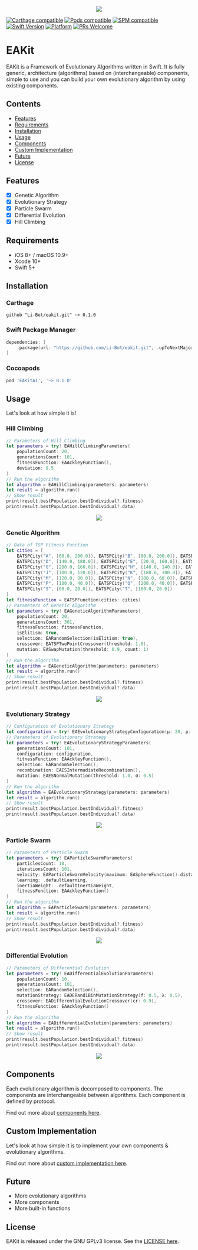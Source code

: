 <p align="center">
  <img src="Docs/Images/eakit_logo.gif">
</p>

[![Carthage compatible](https://img.shields.io/badge/Carthage-compatible-4BC51D.svg?style=flat)](https://github.com/Carthage/Carthage)
[![Pods compatible](https://img.shields.io/cocoapods/v/EAKitAI.svg?style=flat)](https://cocoapods.org/pods/EAKitAI)
[![SPM compatible](https://img.shields.io/badge/SPM-supported-DE5C43.svg?style=flat)](https://swift.org/package-manager)
[![Swift Version](https://img.shields.io/badge/swift-5.1-orange.svg)](https://swift.org/)
[![Platform](https://img.shields.io/cocoapods/p/LFAlertController.svg?style=flat)](https://github.com/Li-Bot/eakit)
[![PRs Welcome](https://img.shields.io/badge/PRs-welcome-brightgreen.svg?style=flat-square)](http://makeapullrequest.com)

# EAKit
EAKit is a Framework of Evolutionary Algorithms written in Swift. 
It is fully generic, architecture (algorithms) based on (interchangeable) components, simple to use and you can build your own evolutionary algorithm by using existing components.

## Contents
- [Features](#features)
- [Requirements](#requirements)
- [Installation](#installation)
- [Usage](#usage)
- [Components](#components)
- [Custom Implementation](#custom-implementation)
- [Future](#future)
- [License](#license)

## Features
- [x] Genetic Algorithm
- [x] Evolutionary Strategy
- [x] Particle Swarm
- [x] Differential Evolution
- [x] Hill Climbing

## Requirements
- iOS 8+ / macOS 10.9+
- Xcode 10+
- Swift 5+

## Installation

### Carthage
```ogdl
github "Li-Bot/eakit.git" ~> 0.1.0
```

### Swift Package Manager
```swift
dependencies: [
    .package(url: "https://github.com/Li-Bot/eakit.git", .upToNextMajor(from: "1.0.0"))
]
```

### Cocoapods
```ruby
pod 'EAKitAI', '~> 0.1.0'
```

## Usage
Let's look at how simple it is!

### Hill Climbing

```swift
// Parameters of Hill Climbing
let parameters = try! EAHillClimbingParameters(
    populationCount: 20,
    generationsCount: 101,
    fitnessFunction: EAAckleyFunction(),
    deviation: 0.5
)
// Run the algorithm
let algorithm = EAHillClimbing(parameters: parameters)
let result = algorithm.run()
// Show result
print(result.bestPopulation.bestIndividual?.fitness)
print(result.bestPopulation.bestIndividual?.data)
```

<p align="center">
  <img src="Docs/Images/hill_climbing.gif">
</p>

### Genetic Algorithm

```swift
// Data of TSP Fitness Function
let cities = [
    EATSPCity("A", [60.0, 200.0]), EATSPCity("B", [80.0, 200.0]), EATSPCity("C", [80.0, 180.0]),
    EATSPCity("D", [140.0, 180.0]), EATSPCity("E", [20.0, 160.0]), EATSPCity("F", [100.0, 160.0]),
    EATSPCity("G", [200.0, 160.0]), EATSPCity("H", [140.0, 140.0]), EATSPCity("I", [40.0, 120.0]),
    EATSPCity("J", [100.0, 120.0]), EATSPCity("K", [180.0, 100.0]), EATSPCity("L", [60.0, 80.0]),
    EATSPCity("M", [120.0, 80.0]), EATSPCity("N", [180.0, 60.0]), EATSPCity("O", [20.0, 40.0]),
    EATSPCity("P", [100.0, 40.0]), EATSPCity("Q", [200.0, 40.0]), EATSPCity("R", [20.0, 20.0]),
    EATSPCity("S", [60.0, 20.0]), EATSPCity("T", [160.0, 20.0])
]
let fitnessFunction = EATSPFunction(cities: cities)
// Parameters of Genetic Algorithm
let parameters = try! EAGeneticAlgorithmParameters(
    populationCount: 20,
    generationsCount: 301,
    fitnessFunction: fitnessFunction,
    isElitism: true,
    selection: EARandomSelection(isElitism: true),
    crossover: EATSPTwoPointCrossover(threshold: 1.0),
    mutation: EASwapMutation(threshold: 0.9, count: 1)
)
// Run the algorithm
let algorithm = EAGeneticAlgorithm(parameters: parameters)
let result = algorithm.run()
// Show result
print(result.bestPopulation.bestIndividual?.fitness)
print(result.bestPopulation.bestIndividual?.data)
```

<p align="center">
  <img src="Docs/Images/genetic_algorithm.gif">
</p>

### Evolutionary Strategy
```swift
// Configuration of Evolutionary Strategy 
let configuration = try! EAEvolutionaryStrategyConfiguration(µ: 20, ρ: 3, selectionStrategy: .plus, λ: 20)
// Parameters of Evolutionary Strategy
let parameters = try! EAEvolutionaryStrategyParameters(
    generationsCount: 101,
    configuration: configuration,
    fitnessFunction: EAAckleyFunction(),
    selection: EARandomSelection(),
    recombination: EAESIntermadiateRecombination(),
    mutation: EAESNormalMutation(threshold: 1.0, σ: 0.5)
)
// Run the algorithm
let algorithm = EAEvolutionaryStrategy(parameters: parameters)
let result = algorithm.run()
// Show result
print(result.bestPopulation.bestIndividual?.fitness)
print(result.bestPopulation.bestIndividual?.data)
```

<p align="center">
  <img src="Docs/Images/evolutionary_strategy.gif">
</p>

### Particle Swarm

```swift
// Parameters of Particle Swarm
let parameters = try! EAParticleSwarmParameters(
    particlesCount: 10,
    iterationsCount: 101,
    velocity: EAParticleSwarmVelocity(maximum: EASphereFunction().distance / 30.0),
    learning: .defaultLearning,
    inertiaWeight: .defaultInertiaWeight,
    fitnessFunction: EAAckleyFunction()
)
// Run the algorithm
let algorithm = EAParticleSwarm(parameters: parameters)
let result = algorithm.run()
// Show result
print(result.bestPopulation.bestIndividual?.fitness)
print(result.bestPopulation.bestIndividual?.data)
```

<p align="center">
  <img src="Docs/Images/particle_swarm.gif">
</p>

### Differential Evolution

```swift
// Parameters of Differential Evolution
let parameters = try! EADifferentialEvolutionParameters(
    populationCount: 10,
    generationsCount: 101,
    selection: EARandomSelection(),
    mutationStrategy: EADERand1BinMutationStrategy(f: 0.5, λ: 0.5),
    crossover: EADifferentialEvolutionCrossover(cr: 0.9),
    fitnessFunction: EAAckleyFunction()
)
// Run the algorithm
let algorithm = EADifferentialEvolution(parameters: parameters)
let result = algorithm.run()
// Show result
print(result.bestPopulation.bestIndividual?.fitness)
print(result.bestPopulation.bestIndividual?.data)
```

<p align="center">
  <img src="Docs/Images/differential_evolution.gif">
</p>

## Components
Each evolutionary algorithm is decomposed to components. The components are interchangeable between algorithms. Each component is defined by protocol.

Find out more about [components here](Docs/components.md).

## Custom Implementation
Let's look at how simple it is to implement your own components & evolutionary algorithms. 

Find out more about [custom implementation here](Docs/implementation.md).

## Future
- More evolutionary algorithms
- More components 
- More built-in functions

## License
EAKit is released under the GNU GPLv3 license. See the [LICENSE here](LICENSE.md).
